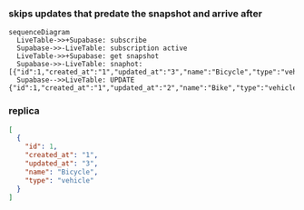 ### skips updates that predate the snapshot and arrive after

```mermaid
sequenceDiagram
  LiveTable->>+Supabase: subscribe
  Supabase->>-LiveTable: subscription active
  LiveTable->>+Supabase: get snapshot
  Supabase->>-LiveTable: snaphot: [{"id":1,"created_at":"1","updated_at":"3","name":"Bicycle","type":"vehicle"}]
  Supabase-->>LiveTable: UPDATE {"id":1,"created_at":"1","updated_at":"2","name":"Bike","type":"vehicle"}
```

### replica
```json
[
  {
    "id": 1,
    "created_at": "1",
    "updated_at": "3",
    "name": "Bicycle",
    "type": "vehicle"
  }
]
```
